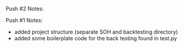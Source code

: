 Push #2 Notes:


Push #1 Notes:
- added project structure (separate SOH and backtesting directory)
- added some boilerplate code for the back testing found in test.py
